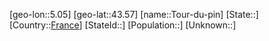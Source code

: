 ﻿---
location: [43.57,5.05]
type: City
tags:
- geo/City


SpocWebEntityId: 34934
isDeleted: false
confidential: public

---
[geo-lon::5.05]
[geo-lat::43.57]
[name::Tour-du-pin]
[State::]
[Country::[France](geo/Continent/Europe/France.md)]
[StateId::]
[Population::]
[Unknown::]

